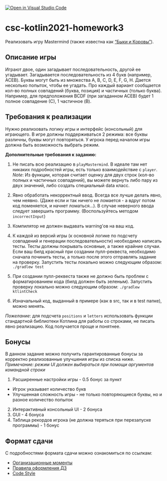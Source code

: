 [![Open in Visual Studio Code](https://classroom.github.com/assets/open-in-vscode-f059dc9a6f8d3a56e377f745f24479a46679e63a5d9fe6f495e02850cd0d8118.svg)](https://classroom.github.com/online_ide?assignment_repo_id=5904845&assignment_repo_type=AssignmentRepo)
# csc-kotlin2021-homework3

Реализовать игру Mastermind (также известна как [“Быки и Коровы”](https://ru.wikipedia.org/wiki/%D0%91%D1%8B%D0%BA%D0%B8_%D0%B8_%D0%BA%D0%BE%D1%80%D0%BE%D0%B2%D1%8B)).

## Описание игры

Играют двое, один загадывает последовательность, другой ее угадывает.
Загадывается последовательность из 4 букв (например, ACEB).
Буквы могут быть из множества A, B, C, D, E, F, G, H.
Дается несколько попыток, чтобы ее угадать.
Про каждый вариант сообщается кол-во полных совпадений (буква, позиция) и частичных (только буква).
Например, для предположения BCDF (при загаданном ACEB) будет 1 полное совпадение (С), 1 частичное (B).

## Требования к реализации

Нужно реализовать логику игры и интерфейс (консольный) для играющего.
В игре должны поддерживаться 2 режима: все буквы различны, буквы могут повторяться. У игрока перед началом игры должна
быть возможность выбрать режим.

**Дополнительные требования к заданию:**

1. Не писать всю реализацию в `playMastermind`.
   В идеале там нет никаких подробностей игры, есть только взаимодействие с `player`.
   _Note_: Из функции, которая считает оценку для двух строк (кол-во полных и частичных совпадений),
   вы можете вернуть либо пару из двух значений, либо создать специальный data класс.

2. Явно обработать некорректный ввод. Всегда все лучше делать явно, чем неявно.
   (Даже если и так ничего не ломается - а вдруг потом код поменяется, и начнет ломаться...).
   В случае неверного ввода следует завершить программу. (Воспользуйтесь методом `incorrectInput`)

3. Компилятор не должен выдавать warning'ов на ваш код.

4. К каждой из версий игры (к основной логике по подсчету совпадений и генерации последовательности) необходимо написать тесты.
   Тесты должны покрывать основные, а также крайние случаи. Если ваш билд красный при создании пулл-реквеста,
   необходимо сначала починить тесты, а только после этого отправлять задание на проверку.
   Запустить тесты локально можно следующим образом: `./gradlew test`

5. При создании пулл-реквеста также не должно быть проблем с форматированием кода (билд должен быть зеленым).
   Запустить проверку локально можно следующим образом: `./gradlew ktlintCheck`

6. Изначальный код, выданный в примере (как в src, так и в test папке), можно менять.

_Пожелание_: для подсчета `positions` и `letters` использовать функции стандартной библиотеки Котлина для
работы со строками, не писать явно реализацию. Код получается проще и понятнее.

## Бонусы

В данном задание можно получить гарантированные бонусы за корректно реализованные улучшения игры из списка ниже.
_Примечание: режим UI должен выбираться при помощи аргументов командной строки_

1. Расширенные настройки игры - 0.5 бонус за пункт
  * Игрок указывает количество букв
  * Улучшенная сложность игры - не только повторяющиеся буквы, но и разное количество попыток
2. Интерактивный консольный UI - 2 бонуса
3. GUI - 4 бонуса
4. Таблица рекордов игрока (не должна теряться при перезапуске программы) - 1 бонус

## Формат сдачи

С подробностями формата сдачи можно ознакомиться по ссылкам:
* [Организационные моменты](https://docs.google.com/document/d/1K9m7sXZ5daI92Jpt1If2E7LjlHfPcBf6a8qXuVmOpAw/edit)
* [Правила оформления ДЗ](https://docs.google.com/document/d/1Mxd366le8XOpzXByZLIXMW--moXjJlC5-nmdbRhG6uY/edit)
* [Code Style](https://docs.google.com/document/d/1zLu4Rk2L0-l18n4G3iXcpADUqoIg1JN_RQlNPs0Y9vM/edit)
